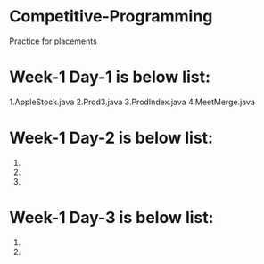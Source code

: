 # Competitive-Programming
Practice for placements
# Week-1 Day-1 is below list:
  1.AppleStock.java
  2.Prod3.java
  3.ProdIndex.java
  4.MeetMerge.java
# Week-1 Day-2 is below list:
  1.
  2.
  3.
# Week-1 Day-3 is below list:
  1.
  2.

